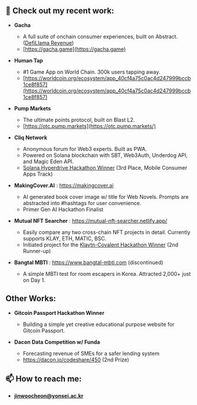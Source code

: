 ## 👋 Check out my recent work:

- **Gacha**
  - A full suite of onchain consumer experiences, built on Abstract. ([DefiLlama Revenue](https://defillama.com/protocol/gacha#fees-revenue))
  - [https://gacha.game](https://gacha.game)
 
- **Human Tap**
  - #1 Game App on World Chain. 300k users tapping away.
  - [https://worldcoin.org/ecosystem/app_40cf4a75c0ac4d247999bccb1ce8f857](https://worldcoin.org/ecosystem/app_40cf4a75c0ac4d247999bccb1ce8f857)
 
- **Pump Markets**
  - The ultimate points protocol, built on Blast L2.
  - [https://otc.pump.markets](https://otc.pump.markets/)

- **Cliq Network**
  - Anonymous forum for Web3 experts. Built as PWA.
  - Powered on Solana blockchain with SBT, Web3Auth, Underdog API, and Magic Eden API.
  - [Solana Hyperdrive Hackathon Winner](https://solana.com/news/solana-hyperdrive-hackathon-winners) (3rd Place, Mobile Consumer Apps Track)

- **MakingCover.AI** : https://makingcover.ai
  - AI generated book cover image w/ title for Web Novels. Prompts are abstracted into #hashtags for user convenience.
  - Primer Gen AI Hackathon Finalist
  
- **Mutual NFT Searcher** : https://mutual-nft-searcher.netlify.app/
  - Easily compare any two cross-chain NFT projects in detail. Currently supports KLAY, ETH, MATIC, BSC.
  - Initiated project for the [Klaytn-Covalent Hackathon Winner](https://klaytn.foundation/klaytn-covalent-hackathon-2022-winners/) (2nd Runner-up)

- **Bangtal MBTI** : https://www.bangtal-mbti.com (discontinued)
  - A simple MBTI test for room escapers in Korea. Attracted 2,000+ just on Day 1.


## Other Works:

- **Gitcoin Passport Hackathon Winner**
  - Building a simple yet creative educational purpose website for Gitcoin Passport.
  
- **Dacon Data Competition w/ Funda**
  - Forecasting revenue of SMEs for a safer lending system
  - https://dacon.io/codeshare/450 (2nd Prize)

## 📫 How to reach me:
- **jinwoocheon@yonsei.ac.kr**
